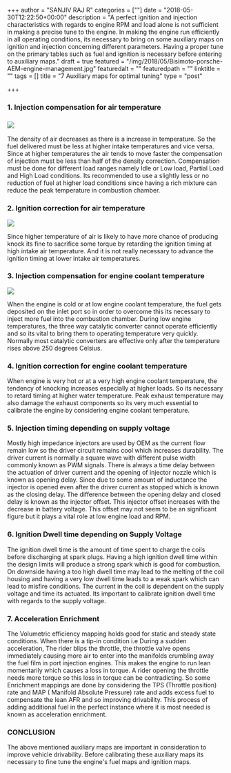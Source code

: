 +++
author = "SANJIV RAJ R"
categories = [""]
date = "2018-05-30T12:22:50+00:00"
description = "A perfect ignition and injection characteristics with regards to engine RPM and load alone is not sufficient in making a precise tune to the engine. In making the engine run efficiently in all operating conditions, its necessary to bring on some auxiliary maps on ignition and injection concerning different parameters. Having a proper tune on the primary tables such as fuel and ignition is necessary before entering to auxiliary maps."
draft = true
featured = "/img/2018/05/Bisimoto-porsche-AEM-engine-management.jpg"
featuredalt = ""
featuredpath = ""
linktitle = ""
tags = []
title = "7 Auxiliary maps for optimal tuning"
type = "post"

+++
### 1. Injection compensation for air temperature

### ![](/img/2018/06/1111.jpg)

The density of air decreases as there is a increase in temperature. So the fuel delivered must be less at higher intake temperatures and vice versa. Since at higher temperatures the air tends to move faster the compensation of injection must be less than half of the density correction. Compensation must be done for different load ranges namely Idle or Low load, Partial Load and High Load conditions. Its recommended to use a slightly less or no reduction of fuel at higher load conditions since having a rich mixture can reduce the peak temperature in combustion chamber.

### 2. Ignition correction for air temperature

![](/img/2018/06/2222.jpg)

Since higher temperature of air is likely to have more chance of producing knock its fine to sacrifice some torque by retarding the ignition timing at high intake air temperature. And it is not really necessary to advance the ignition timing at lower intake air temperatures.

### 3. Injection compensation for engine coolant temperature

![](/img/2018/06/3333.jpg)

When the engine is cold or at low engine coolant temperature, the fuel gets deposited on the inlet port so in order to overcome this its necessary to inject more fuel into the combustion chamber. During low engine temperatures, the three way catalytic converter cannot operate efficiently and so its vital to bring them to operating temperature very quickly. Normally most catalytic converters are effective only after the temperature rises above 250 degrees Celsius.

### 4. Ignition correction for engine coolant temperature

When engine is very hot or at a very high engine coolant temperature, the tendency of knocking increases especially at higher loads. So its necessary to retard timing at higher water temperature. Peak exhaust temperature may also damage the exhaust components so its very much essential to calibrate the engine by considering engine coolant temperature.

### 5. Injection timing depending on supply voltage

Mostly high impedance injectors are used by OEM as the current flow remain low so the driver circuit remains cool which increases durability. The driver current is normally a square wave with different pulse width commonly known as PWM signals. There is always a time delay between the actuation of driver current and the opening of injector nozzle which is known as opening delay. Since due to some amount of inductance the injector is opened even after the driver current as stopped which is known as the closing delay. The difference between the opening delay and closed delay is known as the injector offset. This injector offset increases with the decrease in battery voltage. This offset may not seem to be an significant figure but it plays a vital role at low engine load and RPM.

### 6. Ignition Dwell time depending on Supply Voltage

The ignition dwell time is the amount of time spent to charge the coils before discharging at spark plugs. Having a high ignition dwell time within the design limits will produce a strong spark which is good for combustion. On downside having a too high dwell time may lead to the melting of the coil housing and having a very low dwell time leads to a weak spark which can lead to misfire conditions. The current in the coil is dependent on the supply voltage and time its actuated. Its important to calibrate ignition dwell time with regards to the supply voltage.

### 7. Acceleration Enrichment

The Volumetric efficiency mapping holds good for static and steady state conditions. When there is a tip-in condition i.e During a sudden acceleration, The rider blips the throttle, the throttle valve opens immediately causing more air to enter into the manifolds crumbling away the fuel film in port injection engines. This makes the engine to run lean momentarily which causes a loss in torque. A rider opening the throttle needs more torque so this loss in torque can be contradicting. So some Enrichment mappings are done by considering the TPS (Throttle position) rate and MAP ( Manifold Absolute Pressure) rate and adds excess fuel to compensate the lean AFR and so improving drivability. This process of adding additional fuel in the perfect instance where it is most needed is known as acceleration enrichment.

### CONCLUSION

The above mentioned auxiliary maps are important in consideration to improve vehicle drivability. Before calibrating these auxiliary maps its necessary to fine tune the engine's fuel maps and ignition maps.